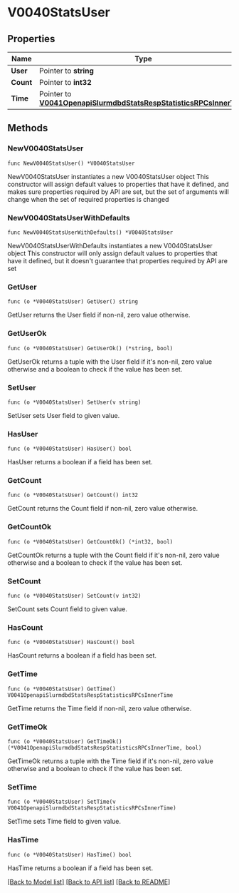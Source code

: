 # V0040StatsUser

## Properties

Name | Type | Description | Notes
------------ | ------------- | ------------- | -------------
**User** | Pointer to **string** |  | [optional] 
**Count** | Pointer to **int32** |  | [optional] 
**Time** | Pointer to [**V0041OpenapiSlurmdbdStatsRespStatisticsRPCsInnerTime**](V0041OpenapiSlurmdbdStatsRespStatisticsRPCsInnerTime.md) |  | [optional] 

## Methods

### NewV0040StatsUser

`func NewV0040StatsUser() *V0040StatsUser`

NewV0040StatsUser instantiates a new V0040StatsUser object
This constructor will assign default values to properties that have it defined,
and makes sure properties required by API are set, but the set of arguments
will change when the set of required properties is changed

### NewV0040StatsUserWithDefaults

`func NewV0040StatsUserWithDefaults() *V0040StatsUser`

NewV0040StatsUserWithDefaults instantiates a new V0040StatsUser object
This constructor will only assign default values to properties that have it defined,
but it doesn't guarantee that properties required by API are set

### GetUser

`func (o *V0040StatsUser) GetUser() string`

GetUser returns the User field if non-nil, zero value otherwise.

### GetUserOk

`func (o *V0040StatsUser) GetUserOk() (*string, bool)`

GetUserOk returns a tuple with the User field if it's non-nil, zero value otherwise
and a boolean to check if the value has been set.

### SetUser

`func (o *V0040StatsUser) SetUser(v string)`

SetUser sets User field to given value.

### HasUser

`func (o *V0040StatsUser) HasUser() bool`

HasUser returns a boolean if a field has been set.

### GetCount

`func (o *V0040StatsUser) GetCount() int32`

GetCount returns the Count field if non-nil, zero value otherwise.

### GetCountOk

`func (o *V0040StatsUser) GetCountOk() (*int32, bool)`

GetCountOk returns a tuple with the Count field if it's non-nil, zero value otherwise
and a boolean to check if the value has been set.

### SetCount

`func (o *V0040StatsUser) SetCount(v int32)`

SetCount sets Count field to given value.

### HasCount

`func (o *V0040StatsUser) HasCount() bool`

HasCount returns a boolean if a field has been set.

### GetTime

`func (o *V0040StatsUser) GetTime() V0041OpenapiSlurmdbdStatsRespStatisticsRPCsInnerTime`

GetTime returns the Time field if non-nil, zero value otherwise.

### GetTimeOk

`func (o *V0040StatsUser) GetTimeOk() (*V0041OpenapiSlurmdbdStatsRespStatisticsRPCsInnerTime, bool)`

GetTimeOk returns a tuple with the Time field if it's non-nil, zero value otherwise
and a boolean to check if the value has been set.

### SetTime

`func (o *V0040StatsUser) SetTime(v V0041OpenapiSlurmdbdStatsRespStatisticsRPCsInnerTime)`

SetTime sets Time field to given value.

### HasTime

`func (o *V0040StatsUser) HasTime() bool`

HasTime returns a boolean if a field has been set.


[[Back to Model list]](../README.md#documentation-for-models) [[Back to API list]](../README.md#documentation-for-api-endpoints) [[Back to README]](../README.md)


